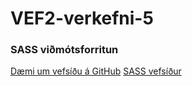 # VEF2-verkefni-5
### SASS viðmótsforritun
[Dæmi um vefsíðu á GitHub](https://vefhonnun.github.io/VEF2-verkefni-5/)
[SASS vefsíður](../blob/master/sass-tenglar.md)